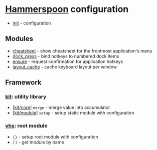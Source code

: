 # [Hammerspoon](http://www.hammerspoon.org) configuration

* [init](init.lua) - configuration

## Modules

* [cheatsheet](cheatsheet/) - show cheatsheet for the frontmost application's menu
* [dock_press](dock_press/) - bind hotkeys to numbered dock items
* [ensure](ensure/) - request confirmation for application hotkeys
* [layout_cache](layout_cache/) - cache keyboard layout per window

## Framework

### [kit](kit/): utility library

* [[kit/core](kit/core.lua)] `merge` - merge value into accumulator
* [[kit/module](kit/module.lua)] `setup` - setup static module with configuration

### [vhs](vhs.lua): root module

* `{}` - setup root module with configuration
* `[]` - get module by name
